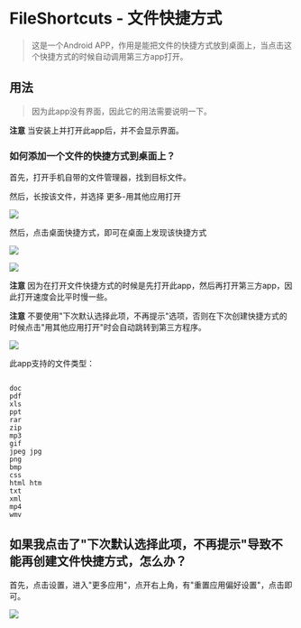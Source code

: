 # FileShortcuts - 文件快捷方式

> 这是一个Android APP，作用是能把文件的快捷方式放到桌面上，当点击这个快捷方式的时候自动调用第三方app打开。

## 用法

> 因为此app没有界面，因此它的用法需要说明一下。

**注意** 当安装上并打开此app后，并不会显示界面。

### 如何添加一个文件的快捷方式到桌面上？

首先，打开手机自带的文件管理器，找到目标文件。

然后，长按该文件，并选择 更多-用其他应用打开

![](/img/1.png)

然后，点击桌面快捷方式，即可在桌面上发现该快捷方式

![](/img/2.png)

![](/img/3.png)

**注意**  因为在打开文件快捷方式的时候是先打开此app，然后再打开第三方app，因此打开速度会比平时慢一些。

**注意** 不要使用"下次默认选择此项，不再提示"选项，否则在下次创建快捷方式的时候点击"用其他应用打开"时会自动跳转到第三方程序。

![](/img/4.png)

此app支持的文件类型：

```

doc
pdf
xls
ppt
rar
zip
mp3
gif
jpeg jpg
png
bmp
css
html htm 
txt
xml
mp4
wmv

```

## 如果我点击了"下次默认选择此项，不再提示"导致不能再创建文件快捷方式，怎么办？

首先，点击设置，进入"更多应用"，点开右上角，有"重置应用偏好设置"，点击即可。

![](/img/5.png)